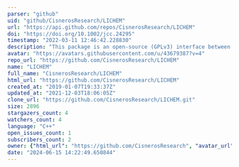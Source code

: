 ```yaml
---
parser: "github"
uid: "github/CisnerosResearch/LICHEM"
url: "https://api.github.com/repos/CisnerosResearch/LICHEM"
doi: "https://doi.org/10.1002/jcc.24295"
timestamp: "2022-03-11 12:46:42.228830"
description: "This package is an open-source (GPLv3) interface between QM and MM software so that QM/MM calculations can be performed with polarizable and frozen electron density force fields. Functionality is also present for standard point-charge based force fields, pure MM, and pure QM calculations."
avatar: "https://avatars.githubusercontent.com/u/43679387?v=4"
repo_url: "https://github.com/CisnerosResearch/LICHEM"
name: "LICHEM"
full_name: "CisnerosResearch/LICHEM"
html_url: "https://github.com/CisnerosResearch/LICHEM"
created_at: "2019-01-07T19:33:37Z"
updated_at: "2021-12-03T18:06:05Z"
clone_url: "https://github.com/CisnerosResearch/LICHEM.git"
size: 2896
stargazers_count: 4
watchers_count: 4
language: "C++"
open_issues_count: 1
subscribers_count: 2
owner: {"html_url": "https://github.com/CisnerosResearch", "avatar_url": "https://avatars.githubusercontent.com/u/43679387?v=4", "login": "CisnerosResearch", "type": "Organization"}
date: "2024-06-15 14:22:49.650844"
---
```

